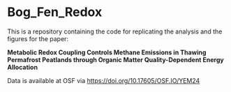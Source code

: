 # Bog_Fen_Redox

This is a repository containing the code for replicating the analysis and the figures for the paper:

**Metabolic Redox Coupling Controls Methane Emissions in Thawing Permafrost Peatlands through Organic Matter Quality-Dependent Energy Allocation**

Data is available at OSF via https://doi.org/10.17605/OSF.IO/YEM24 
